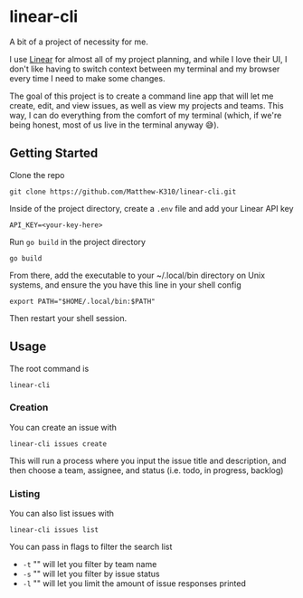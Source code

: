 # linear-cli

A bit of a project of necessity for me.

I use [Linear](https://linear.app) for almost all of my project planning, and
while I love their UI, I don't like having to switch context between my
terminal and my browser every time I need to make some changes.

The goal of this project is to create a command line app that will let me
create, edit, and view issues, as well as view my projects and teams. This way,
I can do everything from the comfort of my terminal (which, if we're being
honest, most of us live in the terminal anyway 😅).

###

## Getting Started

Clone the repo

    git clone https://github.com/Matthew-K310/linear-cli.git

Inside of the project directory, create a `.env` file and add your Linear API
key

    API_KEY=<your-key-here>

Run `go build` in the project directory

    go build

From there, add the executable to your ~/.local/bin directory on Unix systems,
and ensure the you have this line in your shell config

    export PATH="$HOME/.local/bin:$PATH"

Then restart your shell session.

###

## Usage

The root command is

    linear-cli

### Creation

You can create an issue with

    linear-cli issues create

This will run a process where you input the issue title and description, and then choose a team, assignee, and status (i.e. todo, in progress, backlog)

### Listing

You can also list issues with

    linear-cli issues list

You can pass in flags to filter the search list

- `-t` "<team-name>" will let you filter by team name
- `-s` "<status>" will let you filter by issue status
- `-l` "<limit>" will let you limit the amount of issue responses printed
